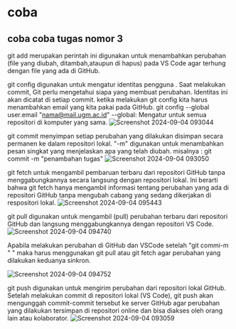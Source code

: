 # coba
## coba coba tugas nomor 3
git add merupakan perintah ini digunakan untuk menambahkan perubahan (file yang diubah, ditambah,ataupun di hapus) pada VS  Code agar terhung dengan file yang ada di GitHub.


git config digunakan untuk mengatur identitas pengguna . Saat melakukan commit, Git perlu mengetahui siapa yang membuat perubahan. Identitas ini akan dicatat di setiap commit. ketika melakukan git config kita harus menambahkan email yang kita pakai pada GitHub.
git config --global user.email "nama@mail.ugm.ac.id"
--global: Mengatur untuk semua repositori di komputer yang sama.
![Screenshot 2024-09-04 093044](https://github.com/user-attachments/assets/f58576f3-ff5a-49e9-aae4-6343d9744991)

git commit menyimpan setiap perubahan yang dilakukan disimpan secara permanen ke dalam repositori lokal.
"-m" digunakan untuk menambahkan pesan singkat yang menjelaskan apa yang telah diubah.
misalnya :
    git commit -m "penambahan tugas"
![Screenshot 2024-09-04 093050](https://github.com/user-attachments/assets/c3fd37b8-1689-4d01-ba5b-f0469cf25fa3)

git fetch untuk mengambil pembaruan terbaru dari repositori GitHub tanpa menggabungkannya secara langsung dengan repositori lokal. Ini berarti bahwa git fetch hanya mengambil informasi tentang perubahan yang ada di repositori GitHub tanpa mengubah cabang yang sedang dikerjakan di respositori lokal.
![Screenshot 2024-09-04 095443](https://github.com/user-attachments/assets/2e11b967-03cc-4f00-93fe-ca7ad46055bb)

git pull digunakan untuk mengambil (pull) perubahan terbaru dari repositori GitHub dan langsung menggabungkannya dengan repositori VS Code.
![Screenshot 2024-09-04 094740](https://github.com/user-attachments/assets/d66644c0-5f60-42c7-b2e8-a000cf1b5c77)

Apabila melakukan perubahan di GitHub dan VSCode setelah "git commi-m " " maka harus menggunakan git pull atau git fetch agar perubahan yang dilakukan keduanya sinkron. 

![Screenshot 2024-09-04 094752](https://github.com/user-attachments/assets/e7f9367a-fd7d-415b-9c2e-7e8377e57a0f)


git push digunakan untuk mengirim perubahan dari repositori lokal GitHub. Setelah melakukan commit di repositori lokal (VS Code), git push akan mengunggah commit-commit tersebut ke server GitHub agar perubahan yang dilakukan tersimpan di repositori online dan bisa diakses oleh orang lain atau kolaborator.
![Screenshot 2024-09-04 093059](https://github.com/user-attachments/assets/91dd742c-12ae-4b05-8137-afbf42ad6ff9)









